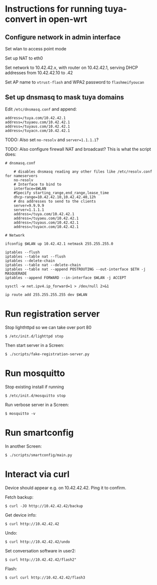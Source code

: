 # Instructions for running tuya-convert in open-wrt

## Configure network in admin interface

Set wlan to access point mode

Set up NAT to eth0

Set network to 10.42.42.x, with router on 10.42.42.1, serving DHCP addresses from 10.42.42.10 to .42

Set AP name to `vtrust-flash` and WPA2 password to `flashmeifyoucan`

## Set up dnsmasq to mask tuya domains

Edit `/etc/dnsmasq.conf` and append:

```
address=/tuya.com/10.42.42.1
address=/tuyaeu.com/10.42.42.1
address=/tuyaus.com/10.42.42.1
address=/tuyacn.com/10.42.42.1
```

TODO: Also set `no-resolv` and `server=1.1.1.1`?

TODO: Also configure firewall NAT and broadcast? This is what the script does:

```
# dnsmasq.conf

    # disables dnsmasq reading any other files like /etc/resolv.conf for nameservers
    no-resolv
    # Interface to bind to
    interface=$WLAN
    #Specify starting_range,end_range,lease_time
    dhcp-range=10.42.42.10,10.42.42.40,12h
    # dns addresses to send to the clients
    server=9.9.9.9
    server=1.1.1.1
    address=/tuya.com/10.42.42.1
    address=/tuyaeu.com/10.42.42.1
    address=/tuyaus.com/10.42.42.1
    address=/tuyacn.com/10.42.42.1

# Network

ifconfig $WLAN up 10.42.42.1 netmask 255.255.255.0

iptables --flush
iptables --table nat --flush
iptables --delete-chain
iptables --table nat --delete-chain
iptables --table nat --append POSTROUTING --out-interface $ETH -j MASQUERADE
iptables --append FORWARD --in-interface $WLAN -j ACCEPT

sysctl -w net.ipv4.ip_forward=1 > /dev/null 2>&1

ip route add 255.255.255.255 dev $WLAN
```

# Run registration server

Stop lighthttpd so we can take over port 80

```
$ /etc/init.d/lighttpd stop
```

Then start server in a Screen:

```
$ ./scripts/fake-registration-server.py
```


# Run mosquitto

Stop existing install if running

```
$ /etc/init.d/mosquitto stop
```

Run verbose server in a Screen:

```
$ mosquitto -v
```

# Run smartconfig

In another Screen:

```
$ ./scripts/smartconfig/main.py
``` 

# Interact via curl

Device should appear e.g. on 10.42.42.42. Ping it to confirm.

Fetch backup:

```
$ curl -JO http://10.42.42.42/backup
```

Get device info:

```
$ curl http://10.42.42.42
```

Undo:

```
$ curl http://10.42.42.42/undo
```

Set conversation software in user2:

```
$ curl http://10.42.42.42/flash2"
```

Flash:

```
$ curl curl http://10.42.42.42/flash3
```
